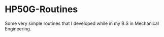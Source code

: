 # HP50G-Routines
Some very simple routines that I developed while in my B.S in Mechanical Engineering.
